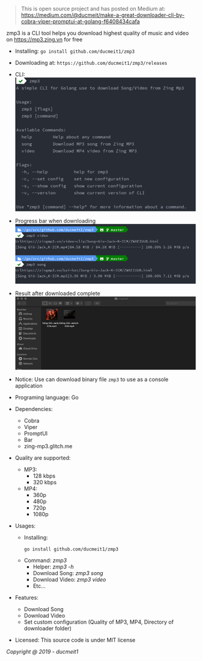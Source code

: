> This is open source project and has posted on Medium at: https://medium.com/@ducmeit/make-a-great-downloader-cli-by-cobra-viper-promptui-at-golang-f6408434cafa

zmp3 is a CLI tool helps you download highest quality of music and video on https://mp3.zing.vn for free

- Installing: `go install github.com/ducmeit1/zmp3`
- Downloading at: `https://github.com/ducmeit1/zmp3/releases`
- CLI:
![Demo](png/demo.png)

- Progress bar when downloading
![Progress](png/progress.png)

- Result after downloaded complete
![Result](png/result.png)

- Notice: Use can download binary file `zmp3` to use as a console application
- Programing language: Go
- Dependencies:
    - Cobra
    - Viper
    - PromptUI
    - Bar
    - zing-mp3.glitch.me
    
- Quality are supported:
    - MP3:
        - 128 kbps
        - 320 kbps
    - MP4:
        - 360p
        - 480p
        - 720p
        - 1080p

- Usages:
    - Installing:
        ```
        go install github.com/ducmeit1/zmp3
        ```
    - Command: *zmp3*
        - Helper: *zmp3 -h*
        - Download Song: *zmp3 song*
        - Download Video: *zmp3 video*
        - Etc...

- Features:
    - Download Song
    - Download Video
    - Set custom configuration (Quality of MP3, MP4, Directory of downloader folder)
- Licensed:
This source code is under MIT license

*Copyright @ 2019 - ducmeit1*     


